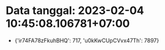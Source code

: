 # Data tanggal: 2023-02-04 10:45:08.106781+07:00

* {'ir74FA78zFkuhBHQ': 717, 'u0kKwCUpCVvx47Th': 7897}
